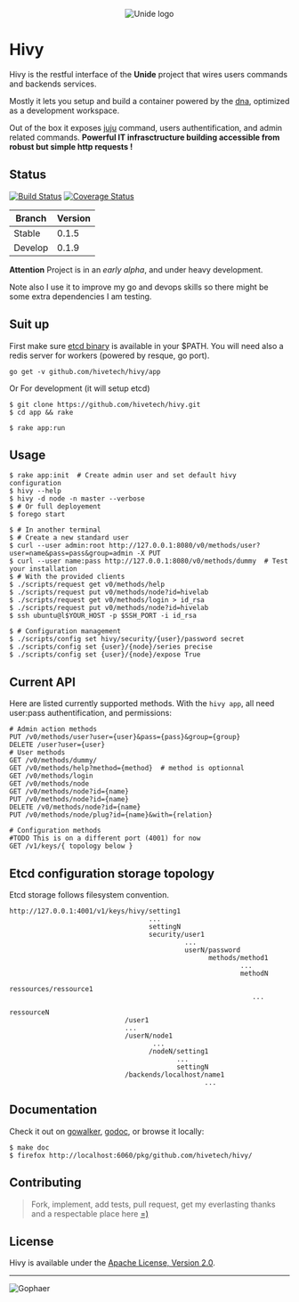 <p align="center">
  <img src="https://raw.github.com/hivetech/hivetech.github.io/master/images/logo-unide.png" alt="Unide logo"/>
</p>

Hivy
====

Hivy is the restful interface of the **Unide** project that wires users
commands and backends services.

Mostly it lets you setup and build a container powered by the
[dna](https://github.com/hivetech/dna), optimized as a development workspace.

Out of the box it exposes [juju](https://juju.ubuntu.com/) command, users
authentification, and admin related commands.  **Powerful IT infrasctructure
building accessible from robust but simple http requests !**


Status
------

[![Build Status](https://drone.io/github.com/hivetech/hivy/status.png)](https://drone.io/github.com/hivetech/hivy/latest)
[![Coverage Status](https://coveralls.io/repos/hivetech/hivy/badge.png?branch=develop)](https://coveralls.io/r/hivetech/hivy?branch=develop)

Branch   | Version
-------- | -----
Stable   | 0.1.5
Develop  | 0.1.9

**Attention** Project is in an *early alpha*, and under heavy development.

Note also I use it to improve my go and devops skills so
there might be some extra dependencies I am testing.


Suit up
-------

First make sure [etcd binary](https://github.com/coreos/etcd/releases/) is
available in your $PATH. You will need also a redis server for workers (powered
by resque, go port).

```
go get -v github.com/hivetech/hivy/app
```

Or For development (it will setup etcd)

```console
$ git clone https://github.com/hivetech/hivy.git
$ cd app && rake

$ rake app:run
```

Usage
-----

```console
$ rake app:init  # Create admin user and set default hivy configuration
$ hivy --help
$ hivy -d node -n master --verbose  
$ # Or full deployement
$ forego start

$ # In another terminal
$ # Create a new standard user
$ curl --user admin:root http://127.0.0.1:8080/v0/methods/user?user=name&pass=pass&group=admin -X PUT
$ curl --user name:pass http://127.0.0.1:8080/v0/methods/dummy  # Test your installation
$ # With the provided clients
$ ./scripts/request get v0/methods/help
$ ./scripts/request put v0/methods/node?id=hivelab
$ ./scripts/request get v0/methods/login > id_rsa
$ ./scripts/request put v0/methods/node?id=hivelab
$ ssh ubuntu@l$YOUR_HOST -p $SSH_PORT -i id_rsa

$ # Configuration management
$ ./scripts/config set hivy/security/{user}/password secret
$ ./scripts/config set {user}/{node}/series precise
$ ./scripts/config set {user}/{node}/expose True
```


Current API
-----------

Here are listed currently supported methods. With the `hivy app`, all
need user:pass authentification, and permissions:

```console
# Admin action methods
PUT /v0/methods/user?user={user}&pass={pass}&group={group}
DELETE /user?user={user}
# User methods
GET /v0/methods/dummy/
GET /v0/methods/help?method={method}  # method is optionnal
GET /v0/methods/login
GET /v0/methods/node
GET /v0/methods/node?id={name}
PUT /v0/methods/node?id={name}
DELETE /v0/methods/node?id={name}
PUT /v0/methods/node/plug?id={name}&with={relation}

# Configuration methods
#TODO This is on a different port (4001) for now
GET /v1/keys/{ topology below }
```


Etcd configuration storage topology
-----------------------------------

Etcd storage follows filesystem convention.

```
http://127.0.0.1:4001/v1/keys/hivy/setting1
                                   ...
                                   settingN
                                   security/user1
                                            ...
                                            userN/password
                                                  methods/method1
                                                          ...
                                                          methodN
                                                  ressources/ressource1
                                                             ...
                                                             ressourceN
                             /user1
                             ...
                             /userN/node1
                                    ...
                                   /nodeN/setting1
                                          ...
                                          settingN
                             /backends/localhost/name1
                                                 ...
```

Documentation
-------------

Check it out on [gowalker](http://gowalker.org/github.com/hivetech/hivy),
[godoc](http://godoc.org/github.com/hivetech/hivy), or browse it locally:

```console
$ make doc
$ firefox http://localhost:6060/pkg/github.com/hivetech/hivy/
```


Contributing
------------

> Fork, implement, add tests, pull request, get my everlasting thanks and a
> respectable place here [=)](https://github.com/jondot/groundcontrol)


License
-------

Hivy is available under the [Apache License, Version 2.0](http://www.apache.org/licenses/LICENSE-2.0.html).


---------------------------------------------------------------

![Gophaer](https://raw.github.com/hivetech/hivetech.github.io/master/images/pilotgopher.jpg)

